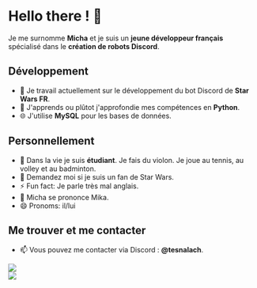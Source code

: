 # Hello there ! 👋

Je me surnomme **Micha** et je suis un **jeune développeur français** spécialisé dans le **création de robots Discord**.

## Développement

- 🔭 Je travail actuellement sur le développement du bot Discord de **Star Wars FR**.
- 🌱 J'apprends ou plûtot j'approfondie mes compétences en **Python**.
- 🌐 J'utilise **MySQL** pour les bases de données.

## Personnellement

- 🧬 Dans la vie je suis **étudiant**. Je fais du violon. Je joue au tennis, au volley et au badminton.
- 👀 Demandez moi si je suis un fan de Star Wars.
- ⚡ Fun fact: Je parle très mal anglais.
- 💢 Micha se prononce Mika.
- 😄 Pronoms: il/lui

## Me trouver et me contacter

- 📫 Vous pouvez me contacter via Discord : **@tesnalach**.

[<img src="https://i.imgur.com/mDHxPB8.png">](https://discord.com/users/1191481981226201141)   
[<img src="https://i.imgur.com/GjI6BRQ.png">](https://devart.bio/micha)
